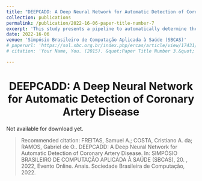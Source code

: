 ```yaml
---
title: "DEEPCADD: A Deep Neural Network for Automatic Detection of Coronary Artery Disease"
collection: publications
permalink: /publication/2022-16-06-paper-title-number-7
excerpt: 'This study presents a pipeline to automatically determine the presence of narrowing in the right coronary artery (RCA).'
date: 2022-16-06
venue: 'Simpósio Brasileiro de Computação Aplicada à Saúde (SBCAS)'
# paperurl: 'https://sol.sbc.org.br/index.php/ercas/article/view/17431/17267'
# citation: 'Your Name, You. (2015). &quot;Paper Title Number 3.&quot; <i>Journal 1</i>. 1(3).'

---
```


<h1 align="center">
  <a>DEEPCADD: A Deep Neural Network for Automatic Detection of Coronary Artery Disease</a>
  <br/> 
</h1>

<!-- > This study presents a pipeline to automatically determine the presence of narrowing in the right coronary artery (RCA) angiography exams, segmenting the artery silhouette, selecting regions of interest (ROIs) followed by a classification model. -->

<!-- [Download paper here](https://sol.sbc.org.br/index.php/ercas/article/view/17431/17267) -->

Not available for download yet.

> Recommended citation: FREITAS, Samuel A.; COSTA, Cristiano A. da; RAMOS, Gabriel de O.. DEEPCADD: A Deep Neural Network for Automatic Detection of Coronary Artery Disease. In: SIMPÓSIO BRASILEIRO DE COMPUTAÇÃO APLICADA À SAÚDE (SBCAS), 20. , 2022, Evento Online. Anais. Sociedade Brasileira de Computação, 2022. 

<!-- . p. 26-29. DOI: https://doi.org/10.5753/ercas.2021.17431. -->